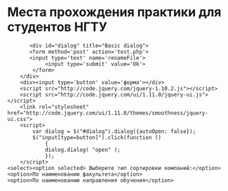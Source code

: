 # Места прохождения практики для студентов НГТУ
<html>
 <head>
  <meta charset="utf-8">
  <title>Тег SELECT</title>
 </head>
<body>
	
	
	
	       <div id="dialog" title="Basic dialog">
	       <form method='post' action='test.php'>
	       <input type='text' name='renameFile'>
                <input type='submit' value='Ok'>
            </form>
        </div>
        <div><input type='button' value='форма'></div>
        <script src="http://code.jquery.com/jquery-1.10.2.js"></script>
        <script src="http://code.jquery.com/ui/1.11.0/jquery-ui.js"></script>
        <link rel="stylesheet" href="http://code.jquery.com/ui/1.11.0/themes/smoothness/jquery-ui.css">
        <script>
            var dialog = $("#dialog").dialog({autoOpen: false});
            $("input[type=button]").click(function ()
                {
                dialog.dialog( "open" );
                });
        </script>
	<select><option selected> Выберите тип сортировки компаний:</option>
	<option>По наименованию факультета</option>
	<option>По наименованию направления обучения</option>
</select>
</body>
</html>
